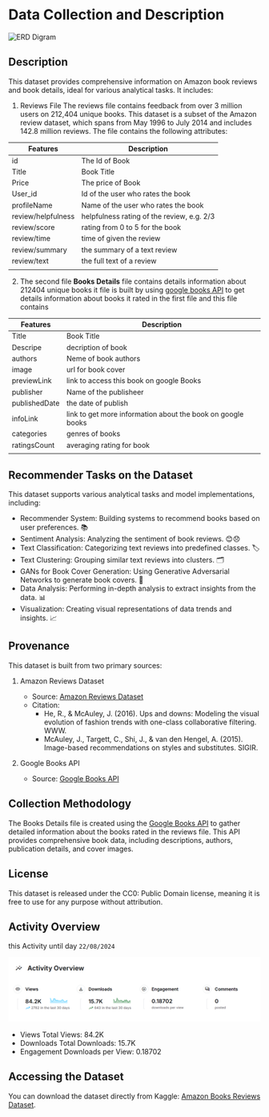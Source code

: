 # Data Collection and Description 

![ERD Digram](https://i.imgur.com/9ELRD7G.png)
 
## Description
This dataset provides comprehensive information on Amazon book reviews and book details, ideal for various analytical tasks. It includes:

1. Reviews File
The reviews file contains feedback from over 3 million users on 212,404 unique books. This dataset is a subset of the Amazon review dataset, which spans from May 1996 to July 2014 and includes 142.8 million reviews. The file contains the following attributes:

| Features  | Description  | 
| --- | --- |
| id  | The Id of Book |
|Title|Book Title| 
|Price|The price of Book |
|User_id|Id of the user who rates the book|
|profileName|Name of the user who rates the book|
|review/helpfulness|helpfulness rating of the review, e.g. 2/3|
|review/score|rating from 0 to 5 for the book|
|review/time|time of given  the review|
|review/summary|the summary of a text review|
|review/text|the full text of a review|
|  |  

2. The second file **Books Details** file contains details information about  212404 unique books it file is built by using 
[google books API](https://developers.google.com/books/docs/overview) to get details information about books it rated in the first file 
and this file contains   

| Features  | Description  | 
| --- | --- |
|Title|Book Title|
|Descripe |decription of book |
|authors|Neme of book authors|
|image|url for book cover|
|previewLink|link to access this book on google Books|
|publisher|Name of the publisheer|
|publishedDate|the date of publish|
|infoLink|link to get more information about the book on google books|
|categories|genres of books|
|ratingsCount|averaging rating for book|
|  |  

## Recommender Tasks on the Dataset
This dataset supports various analytical tasks and model implementations, including:

- Recommender System: Building systems to recommend books based on user preferences. 📚
- Sentiment Analysis: Analyzing the sentiment of book reviews. 😊😞
- Text Classification: Categorizing text reviews into predefined classes. 🏷️
- Text Clustering: Grouping similar text reviews into clusters. 🗂️
- GANs for Book Cover Generation: Using Generative Adversarial Networks to generate book covers. 🎨
- Data Analysis: Performing in-depth analysis to extract insights from the data. 📊
- Visualization: Creating visual representations of data trends and insights. 📈

## Provenance
This dataset is built from two primary sources:

1. Amazon Reviews Dataset

    - Source: [Amazon Reviews Dataset](https://jmcauley.ucsd.edu/data/amazon/)
    - Citation: <br>
        - He, R., & McAuley, J. (2016). Ups and downs: Modeling the visual evolution of fashion trends with one-class collaborative filtering. WWW.
        - McAuley, J., Targett, C., Shi, J., & van den Hengel, A. (2015). Image-based recommendations on styles and substitutes. SIGIR.
2. Google Books API

    - Source: [Google Books API](https://developers.google.com/books/docs/overview)


## Collection Methodology
The Books Details file is created using the [Google Books API](https://developers.google.com/books/docs/overview) to gather detailed information about the books rated in the reviews file. This API provides comprehensive book data, including descriptions, authors, publication details, and cover images.

## License
This dataset is released under the CC0: Public Domain license, meaning it is free to use for any purpose without attribution.


## Activity Overview
this Activity until day `22/08/2024` 

![](../images/activity.png)

- Views
Total Views: 84.2K
- Downloads
Total Downloads: 15.7K
- Engagement
Downloads per View: 0.18702


## Accessing the Dataset
You can download the dataset directly from Kaggle: [Amazon Books Reviews Dataset](https://www.kaggle.com/datasets/mohamedbakhet/amazon-books-reviews).